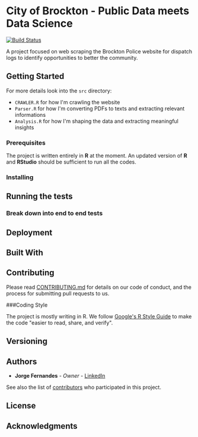 # City of Brockton - Public Data meets Data Science
[![Build Status](https://travis-ci.org/sconde/City_of_Brockton_R.svg?branch=master)](https://travis-ci.org/sconde/City_of_Brockton_R)

A project focused on web scraping the Brockton Police website for dispatch logs to identify opportunities to better the community.

## Getting Started

For more details look into the `src` directory:

-  `CRAWLER.R` for how I'm crawling the website
-  `Parser.R` for how I'm converting PDFs to texts and extracting relevant informations
-  `Analysis.R` for how I'm shaping the data and extracting meaningful insights

### Prerequisites

The project is written entirely in **R** at the moment. An updated version of
**R** and **RStudio** should be sufficient to run all the codes.

<!--
```
Give examples
```
-->

### Installing

<!--TODO: -->
<!--
```
Give the example
```

And repeat

```
until finished
```

End with an example of getting some data out of the system or using it for a little demo
-->
## Running the tests

<!-- TODO: add unit tests -->

<!--
Explain how to run the automated tests for this system
-->

### Break down into end to end tests

<!--
Explain what these tests test and why

```
Give an example
```

### And coding style tests

Explain what these tests test and why

```
Give an example
```
-->
## Deployment

<!--TODO
Add additional notes about how to deploy this on a live system
-->
## Built With

<!--TODO
* [Dropwizard](http://www.dropwizard.io/1.0.2/docs/) - The web framework used
* [Maven](https://maven.apache.org/) - Dependency Management
* [ROME](https://rometools.github.io/rome/) - Used to generate RSS Feeds

-->
## Contributing

Please read [CONTRIBUTING.md](CONTRIBUTING.md) for details on our code of conduct, and the process for submitting pull requests to us.

###Coding Style

The project is mostly writing in R. We follow [Google's R Style Guide](https://google.github.io/styleguide/Rguide.xml) to make the code "easier to read, share, and verify".

## Versioning

<!--
We use [SemVer](http://semver.org/) for versioning. For the versions available, see the [tags on this repository](https://github.com/your/project/tags). 
-->

## Authors

* **Jorge Fernandes** - *Owner* - [LinkedIn](https://www.linkedin.com/in/jorge3fernandes/)

See also the list of [contributors](./CONTRIBUTING.md) who participated in this project.

## License

<!-- need to pick a license -->
<!--This project is licensed under the MIT License - see the [LICENSE.md](LICENSE.md) file for details-->

## Acknowledgments

<!--
* Hat tip to anyone who's code was used
* Inspiration
* etc
* -->


